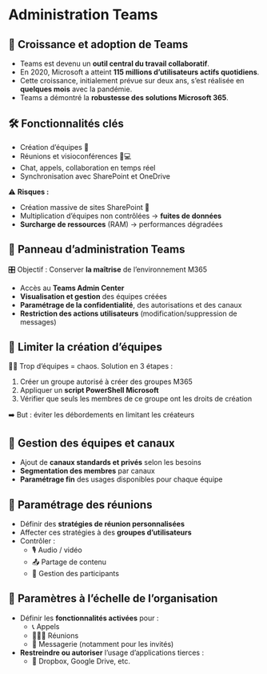 # Administration Teams

## 🚀 **Croissance et adoption de Teams**

- Teams est devenu un **outil central du travail collaboratif**.
- En 2020, Microsoft a atteint **115 millions d’utilisateurs actifs quotidiens**.
- Cette croissance, initialement prévue sur deux ans, s’est réalisée en **quelques mois** avec la pandémie.
- Teams a démontré la **robustesse des solutions Microsoft 365**.



## 🛠️ **Fonctionnalités clés**

- Création d’équipes 👥
- Réunions et visioconférences 📅💻
- Chat, appels, collaboration en temps réel
- Synchronisation avec SharePoint et OneDrive

⚠️ **Risques :**

- Création massive de sites SharePoint 📄
- Multiplication d’équipes non contrôlées → **fuites de données**
- **Surcharge de ressources** (RAM) → performances dégradées



## 🔧 **Panneau d’administration Teams**

🎛️ Objectif : Conserver **la maîtrise** de l’environnement M365

- Accès au **Teams Admin Center**
- **Visualisation et gestion** des équipes créées
- **Paramétrage de la confidentialité**, des autorisations et des canaux
- **Restriction des actions utilisateurs** (modification/suppression de messages)



## 🔐 **Limiter la création d’équipes**

👨‍💼 Trop d’équipes = chaos. Solution en 3 étapes :

1.  Créer un groupe autorisé à créer des groupes M365
2.  Appliquer un **script PowerShell Microsoft**
3.  Vérifier que seuls les membres de ce groupe ont les droits de création

➡️ But : éviter les débordements en limitant les créateurs

## 📂 **Gestion des équipes et canaux**

- Ajout de **canaux standards et privés** selon les besoins
- **Segmentation des membres** par canaux
- **Paramétrage fin** des usages disponibles pour chaque équipe

## 🎥 **Paramétrage des réunions**

- Définir des **stratégies de réunion personnalisées**
- Affecter ces stratégies à des **groupes d’utilisateurs**
- Contrôler :
  - 🎙️ Audio / vidéo
  - 📤 Partage de contenu
  - 👥 Gestion des participants



## 🏢 **Paramètres à l’échelle de l’organisation**

- Définir les **fonctionnalités activées** pour :
  - 📞 Appels
  - 🧑‍🤝‍🧑 Réunions
  - 💬 Messagerie (notamment pour les invités)
- **Restreindre ou autoriser** l’usage d’applications tierces :
  - 📁 Dropbox, Google Drive, etc.
